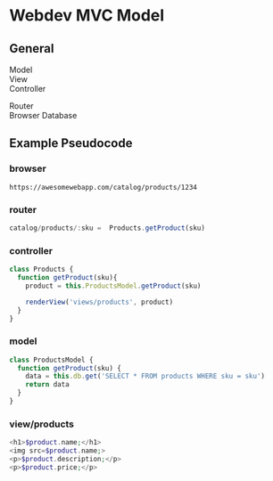 # Webdev MVC Model

## General
Model   
View    
Controller  

Router  
Browser 
Database    


## Example Pseudocode

### browser 
```http
https://awesomewebapp.com/catalog/products/1234
```

### router
```js
catalog/products/:sku =  Products.getProduct(sku)
```

### controller
```js
class Products {
  function getProduct(sku){
    product = this.ProductsModel.getProduct(sku)

    renderView('views/products', product)
  }
}
```

### model
```js
class ProductsModel {
  function getProduct(sku) {
    data = this.db.get('SELECT * FROM products WHERE sku = sku')
    return data
  }
}
```

### view/products
```php
<h1>$product.name;</h1>
<img src=$product.name;>
<p>$product.description;</p>
<p>$product.price;</p>
``` 

